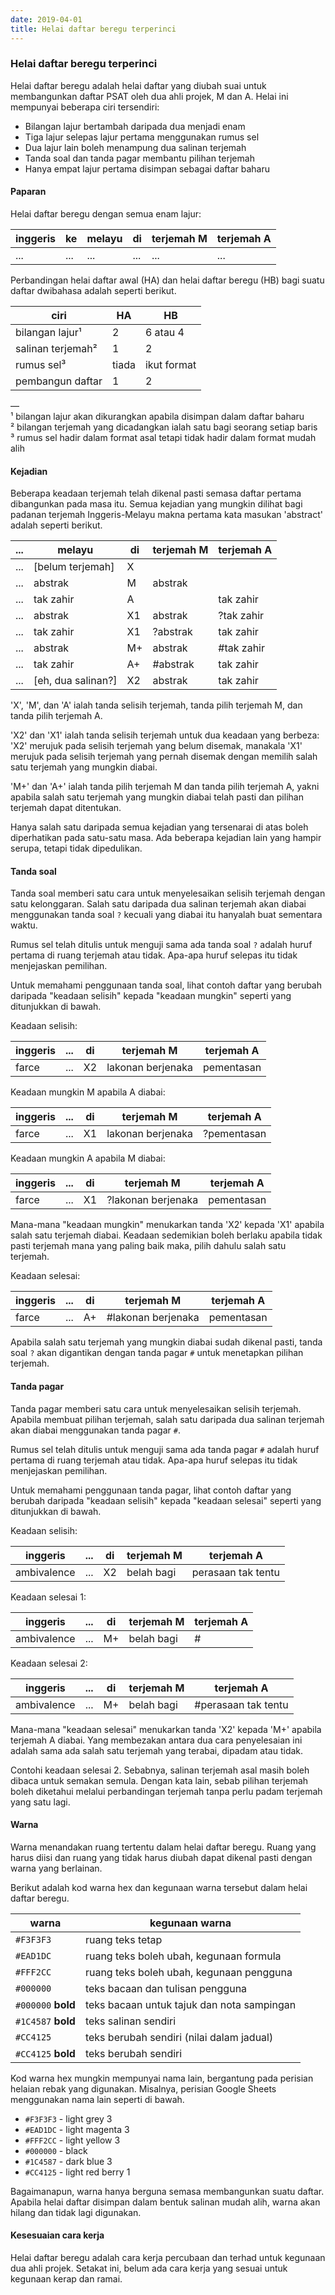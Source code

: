 ```yaml
---
date: 2019-04-01
title: Helai daftar beregu terperinci
---
```


### Helai daftar beregu terperinci

Helai daftar beregu adalah helai daftar yang diubah suai
untuk membangunkan daftar PSAT oleh dua ahli projek,
M dan A. Helai ini mempunyai beberapa ciri tersendiri:

- Bilangan lajur bertambah daripada dua menjadi enam
- Tiga lajur selepas lajur pertama menggunakan rumus sel
- Dua lajur lain boleh menampung dua salinan terjemah
- Tanda soal dan tanda pagar membantu pilihan terjemah
- Hanya empat lajur pertama disimpan sebagai daftar baharu

#### Paparan

Helai daftar beregu dengan semua enam lajur:

| inggeris | ke  | melayu | di  | terjemah M | terjemah A |
| -------- | --- | ------ | --- | ---------- | ---------- |
| ...      | ... | ...    | ... | ...        | ...        |

Perbandingan helai daftar awal (HA) dan helai daftar beregu
(HB) bagi suatu daftar dwibahasa adalah seperti berikut.

| ciri                   | HA     | HB          |
| ---------------------- | ------ | ----------- |
| bilangan lajur&sup1;   | 2      | 6 atau 4    |
| salinan terjemah&sup2; | 1      | 2           |
| rumus sel&sup3;        | tiada  | ikut format |
| pembangun daftar       | 1      | 2           |

&mdash;  
&sup1; bilangan lajur akan dikurangkan apabila disimpan
dalam daftar baharu  
&sup2; bilangan terjemah yang dicadangkan ialah satu bagi
seorang setiap baris  
&sup3; rumus sel hadir dalam format asal tetapi tidak hadir
dalam format mudah alih  

#### Kejadian

Beberapa keadaan terjemah telah dikenal pasti semasa daftar
pertama dibangunkan pada masa itu. Semua kejadian yang
mungkin dilihat bagi padanan terjemah Inggeris-Melayu makna
pertama kata masukan 'abstract' adalah seperti berikut.

| ... | melayu               | di | terjemah M | terjemah A |
| --- | -------------------- | -- | ---------- | ---------- |
| ... | \[belum terjemah\]   | X  |            |            |
| ... | abstrak              | M  | abstrak    |            |
| ... | tak zahir            | A  |            | tak zahir  |
| ... | abstrak              | X1 | abstrak    | ?tak zahir |
| ... | tak zahir            | X1 | ?abstrak   | tak zahir  |
| ... | abstrak              | M+ | abstrak    | #tak zahir |
| ... | tak zahir            | A+ | #abstrak   | tak zahir  |
| ... | \[eh, dua salinan?\] | X2 | abstrak    | tak zahir  |

'X', 'M', dan 'A' ialah tanda selisih terjemah, tanda pilih
terjemah M, dan tanda pilih terjemah A.

'X2' dan 'X1' ialah tanda selisih terjemah untuk dua
keadaan yang berbeza: 'X2' merujuk pada selisih terjemah
yang belum disemak, manakala 'X1' merujuk pada selisih
terjemah yang pernah disemak dengan memilih salah satu
terjemah yang mungkin diabai.

'M+' dan 'A+' ialah tanda pilih terjemah M dan tanda pilih
terjemah A, yakni apabila salah satu terjemah yang mungkin
diabai telah pasti dan pilihan terjemah dapat ditentukan.

Hanya salah satu daripada semua kejadian yang tersenarai di
atas boleh diperhatikan pada satu-satu masa. Ada beberapa
kejadian lain yang hampir serupa, tetapi tidak dipedulikan.

#### Tanda soal

Tanda soal memberi satu cara untuk menyelesaikan selisih
terjemah dengan satu kelonggaran. Salah satu daripada dua
salinan terjemah akan diabai menggunakan tanda soal `?`
kecuali yang diabai itu hanyalah buat sementara waktu.

Rumus sel telah ditulis untuk menguji sama ada tanda soal
`?` adalah huruf pertama di ruang terjemah atau tidak.
Apa-apa huruf selepas itu tidak menjejaskan pemilihan.

Untuk memahami penggunaan tanda soal, lihat contoh daftar
yang berubah daripada "keadaan selisih" kepada "keadaan
mungkin" seperti yang ditunjukkan di bawah.

Keadaan selisih:

| inggeris | ... | di | terjemah M         | terjemah A  |
| -------- | --- | -- | ------------------ | ----------- |
| farce    | ... | X2 | lakonan berjenaka  | pementasan  |

Keadaan mungkin M apabila A diabai:

| inggeris | ... | di | terjemah M         | terjemah A  |
| -------- | --- | -- | ------------------ | ----------- |
| farce    | ... | X1 | lakonan berjenaka  | ?pementasan |

Keadaan mungkin A apabila M diabai:

| inggeris | ... | di | terjemah M         | terjemah A  |
| -------- | --- | -- | ------------------ | ----------- |
| farce    | ... | X1 | ?lakonan berjenaka | pementasan  |

Mana-mana "keadaan mungkin" menukarkan tanda 'X2' kepada
'X1' apabila salah satu terjemah diabai. Keadaan sedemikian
boleh berlaku apabila tidak pasti terjemah mana yang paling
baik maka, pilih dahulu salah satu terjemah.

Keadaan selesai:

| inggeris | ... | di | terjemah M         | terjemah A  |
| -------- | --- | -- | ------------------ | ----------- |
| farce    | ... | A+ | #lakonan berjenaka | pementasan  |

Apabila salah satu terjemah yang mungkin diabai sudah
dikenal pasti, tanda soal `?` akan digantikan dengan tanda
pagar `#` untuk menetapkan pilihan terjemah.

#### Tanda pagar

Tanda pagar memberi satu cara untuk menyelesaikan selisih
terjemah. Apabila membuat pilihan terjemah, salah satu
daripada dua salinan terjemah akan diabai menggunakan tanda
pagar `#`.

Rumus sel telah ditulis untuk menguji sama ada tanda pagar
`#` adalah huruf pertama di ruang terjemah atau tidak.
Apa-apa huruf selepas itu tidak menjejaskan pemilihan.

Untuk memahami penggunaan tanda pagar, lihat contoh daftar
yang berubah daripada "keadaan selisih" kepada "keadaan
selesai" seperti yang ditunjukkan di bawah.

Keadaan selisih:

| inggeris    | ... | di | terjemah M | terjemah A         |
| ----------- | --- | -- | ---------- | ------------------ |
| ambivalence | ... | X2 | belah bagi | perasaan tak tentu |

Keadaan selesai 1:

| inggeris    | ... | di | terjemah M | terjemah A         |
| ----------- | --- | -- | ---------- | ------------------ |
| ambivalence | ... | M+ | belah bagi | #                  |

Keadaan selesai 2:

| inggeris    | ... | di | terjemah M | terjemah A          |
| ----------- | --- | -- | ---------- | ------------------- |
| ambivalence | ... | M+ | belah bagi | #perasaan tak tentu |

Mana-mana "keadaan selesai" menukarkan tanda 'X2' kepada
'M+' apabila terjemah A diabai. Yang membezakan antara dua
cara penyelesaian ini adalah sama ada salah satu terjemah
yang terabai, dipadam atau tidak.

Contohi keadaan selesai 2. Sebabnya, salinan terjemah asal
masih boleh dibaca untuk semakan semula. Dengan kata lain,
sebab pilihan terjemah boleh diketahui melalui perbandingan
terjemah tanpa perlu padam terjemah yang satu lagi.

#### Warna

Warna menandakan ruang tertentu dalam helai daftar beregu.
Ruang yang harus diisi dan ruang yang tidak harus diubah
dapat dikenal pasti dengan warna yang berlainan.

Berikut adalah kod warna hex dan kegunaan warna tersebut
dalam helai daftar beregu.

| warna              | kegunaan warna                             |
| ------------------ | ------------------------------------------ |
| `#F3F3F3`          | ruang teks tetap                           |
| `#EAD1DC`          | ruang teks boleh ubah, kegunaan formula    |
| `#FFF2CC`          | ruang teks boleh ubah, kegunaan pengguna   |
| `#000000`          | teks bacaan dan tulisan pengguna           |
| `#000000` **bold** | teks bacaan untuk tajuk dan nota sampingan |
| `#1C4587` **bold** | teks salinan sendiri                       |
| `#CC4125`          | teks berubah sendiri (nilai dalam jadual)  |
| `#CC4125` **bold** | teks berubah sendiri                       |

Kod warna hex mungkin mempunyai nama lain, bergantung pada
perisian helaian rebak yang digunakan. Misalnya, perisian
Google Sheets menggunakan nama lain seperti di bawah.

- `#F3F3F3` - light grey 3
- `#EAD1DC` - light magenta 3
- `#FFF2CC` - light yellow 3
- `#000000` - black
- `#1C4587` - dark blue 3
- `#CC4125` - light red berry 1

Bagaimanapun, warna hanya berguna semasa membangunkan suatu
daftar. Apabila helai daftar disimpan dalam bentuk salinan
mudah alih, warna akan hilang dan tidak lagi digunakan.

#### Kesesuaian cara kerja

Helai daftar beregu adalah cara kerja percubaan dan terhad
untuk kegunaan dua ahli projek. Setakat ini, belum ada cara
kerja yang sesuai untuk kegunaan kerap dan ramai.
